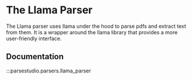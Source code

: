 # The Llama Parser

The Llama parser uses llama under the hood to parse pdfs and extract text from them. It is a wrapper around the llama library that provides a more user-friendly interface.

## Documentation
:::parsestudio.parsers.llama_parser
